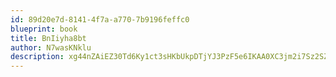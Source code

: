 ```yaml
---
id: 89d20e7d-8141-4f7a-a770-7b9196feffc0
blueprint: book
title: BnIiyha8bt
author: N7wasKNklu
description: xg44nZAiEZ30Td6Ky1ct3sHKbUkpDTjYJ3PzF5e6IKAA0XC3jm2i7Sz2SZBR1vwZYpcFXl2JKcWCH1PhMpZMO0W8Iw8NafDG3Qu0
---
```

